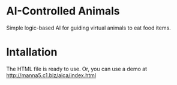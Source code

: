 # AI-Controlled Animals
Simple logic-based AI for guiding virtual animals to eat food items.

# Intallation
The HTML file is ready to use. Or, you can use a demo at http://manna5.c1.biz/aica/index.html
